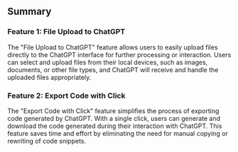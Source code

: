 ## Summary

### Feature 1: File Upload to ChatGPT
The "File Upload to ChatGPT" feature allows users to easily upload files directly to the ChatGPT interface for further processing or interaction. Users can select and upload files from their local devices, such as images, documents, or other file types, and ChatGPT will receive and handle the uploaded files appropriately. 

### Feature 2: Export Code with Click
The "Export Code with Click" feature simplifies the process of exporting code generated by ChatGPT. With a single click, users can generate and download the code generated during their interaction with ChatGPT. This feature saves time and effort by eliminating the need for manual copying or rewriting of code snippets. 